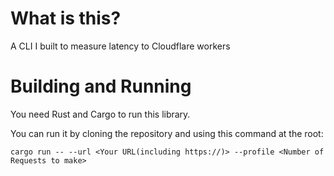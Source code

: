# What is this?
A CLI I built to measure latency to Cloudflare workers

# Building and Running

You need Rust and Cargo to run this library.  

You can run it by cloning the repository and using this command at the root:  

```
cargo run -- --url <Your URL(including https://)> --profile <Number of Requests to make>
```
